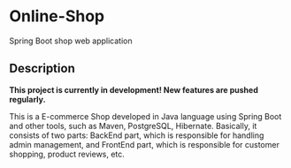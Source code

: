 # Online-Shop
Spring Boot shop web application
## Description
**This project is currently in development! New features are pushed regularly.**

This is a E-commerce Shop developed in Java language using Spring Boot and other tools, such as Maven, PostgreSQL, Hibernate.
Basically, it consists of two parts:
BackEnd part, which is responsible for handling admin management,
and FrontEnd part, which is responsible for customer shopping, product reviews, etc.
